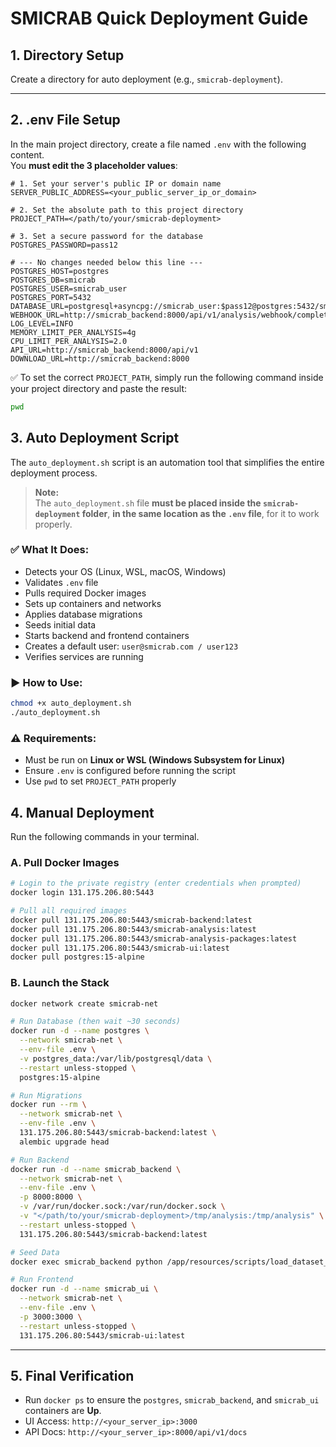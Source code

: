 
# SMICRAB Quick Deployment Guide

## 1. Directory Setup

Create a directory for auto deployment (e.g., `smicrab-deployment`).

---

## 2. .env File Setup

In the main project directory, create a file named `.env` with the following content.  
You **must edit the 3 placeholder values**:

```env
# 1. Set your server's public IP or domain name
SERVER_PUBLIC_ADDRESS=<your_public_server_ip_or_domain>

# 2. Set the absolute path to this project directory
PROJECT_PATH=</path/to/your/smicrab-deployment>

# 3. Set a secure password for the database
POSTGRES_PASSWORD=pass12

# --- No changes needed below this line ---
POSTGRES_HOST=postgres
POSTGRES_DB=smicrab
POSTGRES_USER=smicrab_user
POSTGRES_PORT=5432
DATABASE_URL=postgresql+asyncpg://smicrab_user:$pass12@postgres:5432/smicrab
WEBHOOK_URL=http://smicrab_backend:8000/api/v1/analysis/webhook/completion
LOG_LEVEL=INFO
MEMORY_LIMIT_PER_ANALYSIS=4g
CPU_LIMIT_PER_ANALYSIS=2.0
API_URL=http://smicrab_backend:8000/api/v1
DOWNLOAD_URL=http://smicrab_backend:8000
````

✅ To set the correct `PROJECT_PATH`, simply run the following command inside your project directory and paste the result:

```bash
pwd
```

## 3. Auto Deployment Script

The `auto_deployment.sh` script is an automation tool that simplifies the entire deployment process.

> **Note:**  
> The `auto_deployment.sh` file **must be placed inside the `smicrab-deployment` folder**, **in the same location as the `.env` file**, for it to work properly.

### ✅ What It Does:

* Detects your OS (Linux, WSL, macOS, Windows)
* Validates `.env` file
* Pulls required Docker images
* Sets up containers and networks
* Applies database migrations
* Seeds initial data
* Starts backend and frontend containers
* Creates a default user: `user@smicrab.com / user123`
* Verifies services are running

### ▶ How to Use:

```bash
chmod +x auto_deployment.sh
./auto_deployment.sh
```

### ⚠ Requirements:

* Must be run on **Linux or WSL (Windows Subsystem for Linux)**
* Ensure `.env` is configured before running the script
* Use `pwd` to set `PROJECT_PATH` properly


## 4. Manual Deployment

Run the following commands in your terminal.

### A. Pull Docker Images

```bash
# Login to the private registry (enter credentials when prompted)
docker login 131.175.206.80:5443

# Pull all required images
docker pull 131.175.206.80:5443/smicrab-backend:latest
docker pull 131.175.206.80:5443/smicrab-analysis:latest
docker pull 131.175.206.80:5443/smicrab-analysis-packages:latest
docker pull 131.175.206.80:5443/smicrab-ui:latest
docker pull postgres:15-alpine
```

### B. Launch the Stack

```bash
docker network create smicrab-net

# Run Database (then wait ~30 seconds)
docker run -d --name postgres \
  --network smicrab-net \
  --env-file .env \
  -v postgres_data:/var/lib/postgresql/data \
  --restart unless-stopped \
  postgres:15-alpine

# Run Migrations
docker run --rm \
  --network smicrab-net \
  --env-file .env \
  131.175.206.80:5443/smicrab-backend:latest \
  alembic upgrade head

# Run Backend
docker run -d --name smicrab_backend \
  --network smicrab-net \
  --env-file .env \
  -p 8000:8000 \
  -v /var/run/docker.sock:/var/run/docker.sock \
  -v "</path/to/your/smicrab-deployment>/tmp/analysis:/tmp/analysis" \
  --restart unless-stopped \
  131.175.206.80:5443/smicrab-backend:latest

# Seed Data
docker exec smicrab_backend python /app/resources/scripts/load_dataset_data.py

# Run Frontend
docker run -d --name smicrab_ui \
  --network smicrab-net \
  --env-file .env \
  -p 3000:3000 \
  --restart unless-stopped \
  131.175.206.80:5443/smicrab-ui:latest
```

---

## 5. Final Verification

* Run `docker ps` to ensure the `postgres`, `smicrab_backend`, and `smicrab_ui` containers are **Up**.
* UI Access: `http://<your_server_ip>:3000`
* API Docs: `http://<your_server_ip>:8000/api/v1/docs`
